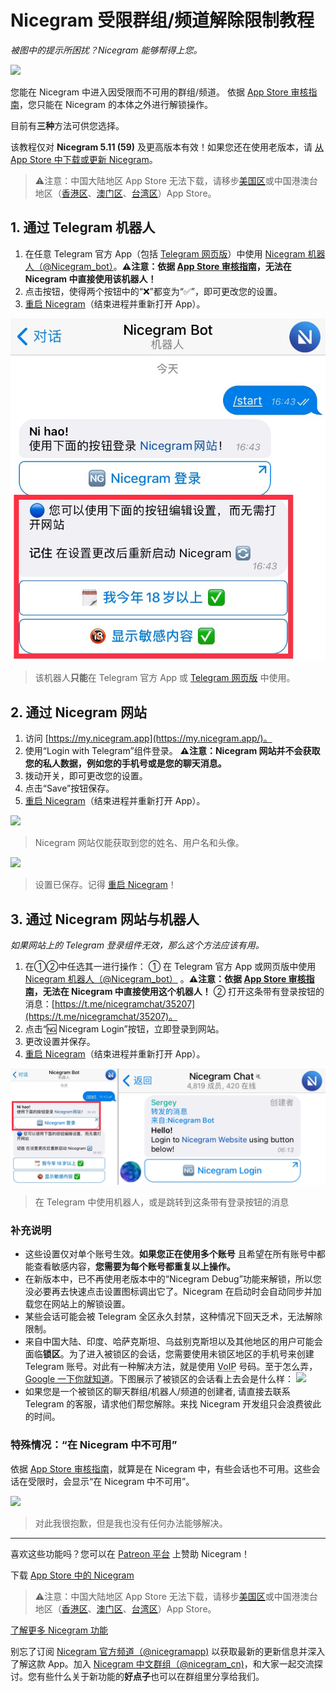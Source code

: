 # Nicegram 受限群组/频道解除限制教程
_被图中的提示所困扰？Nicegram 能够帮得上您。_

![](https://graph.org/file/da435e3224a811ef027e3.png)

您能在 Nicegram 中进入因受限而不可用的群组/频道。
依据 [App Store 审核指南][app-store-guidelines]，您只能在 Nicegram 的本体之外进行解锁操作。

目前有**三种**方法可供您选择。

该教程仅对 **Nicegram 5.11 (59)** 及更高版本有效！如果您还在使用老版本，请 [从 App Store 中下载或更新 Nicegram][nicegram-app-store]。
> ⚠️注意：中国大陆地区 App Store 无法下载，请移步[美国区](https://apps.apple.com/us/app/id1457369322)或中国港澳台地区（[香港区](https://apps.apple.com/hk/app/id1457369322)、[澳门区](https://apps.apple.com/mo/app/id1457369322)、[台湾区](https://apps.apple.com/tw/app/id1457369322)）App Store。


## 1. 通过 Telegram 机器人

1.   在任意 Telegram 官方 App（包括 [Telegram 网页版](https://web.telegram.org)）中使用 [Nicegram 机器人（@Nicegram_bot）](https://t.me/nicegram_bot)。**⚠️注意：依据 [App Store 审核指南][app-store-guidelines]，无法在 Nicegram 中直接使用该机器人！**
2.   点击按钮，使得两个按钮中的“❌”都变为“✅”，即可更改您的设置。
3.   [重启 Nicegram][force-close]（结束进程并重新打开 App）。

![](images/Unblock1.png)

> 该机器人**只能**在 Telegram 官方 App 或 [Telegram 网页版](https://web.telegram.org) 中使用。

## 2. 通过 Nicegram 网站

1.   访问 [https://my.nicegram.app](https://my.nicegram.app/)。
2.   使用“Login with Telegram”组件登录。
     **⚠️注意：Nicegram 网站并不会获取您的私人数据，例如您的手机号或是您的聊天消息。**
3.   拨动开关，即可更改您的设置。
4.   点击“Save”按钮保存。
5.   [重启 Nicegram][force-close]（结束进程并重新打开 App）。

![](https://graph.org/file/d9b045ab0ccea7b34d77a.png)

> Nicegram 网站仅能获取到您的姓名、用户名和头像。


![](https://graph.org/file/2b06327ddd85fcf389532.png)

> 设置已保存。记得 [重启 Nicegram][force-close]！


## 3. 通过 Nicegram 网站与机器人

_如果网站上的 Telegram 登录组件无效，那么这个方法应该有用。_

1.   在①②中任选其一进行操作：
        ① 在 Telegram 官方 App 或网页版中使用 [Nicegram 机器人（@Nicegram_bot）](https://t.me/nicegram_bot) 。**⚠️注意：依据 [App Store 审核指南][app-store-guidelines]，无法在 Nicegram 中直接使用这个机器人！**
        ② 打开这条带有登录按钮的消息：[https://t.me/nicegramchat/35207](https://t.me/nicegramchat/35207)。
2.   点击“🆖 Nicegram Login”按钮，立即登录到网站。
3.   更改设置并保存。
4.   [重启 Nicegram][force-close]（结束进程并重新打开 App）。

![](images/Unblock3.png)

> 在 Telegram 中使用机器人，或是跳转到这条带有登录按钮的消息

### 补充说明

* 这些设置仅对单个账号生效。**如果您正在使用多个账号** 且希望在所有账号中都能查看敏感内容，**您需要为每个账号都重复以上操作。**
* 在新版本中，已不再使用老版本中的“Nicegram Debug”功能来解锁，所以您没必要再去快速点击设置图标调出它了。Nicegram 在启动时会自动同步并加载您在网站上的解锁设置。
* 某些会话可能会被 Telegram 全区永久封禁，这种情况下回天乏术，无法解除限制。
* 来自中国大陆、印度、哈萨克斯坦、乌兹别克斯坦以及其他地区的用户可能会面临**锁区**。为了进入被锁区的会话，您需要使用未锁区地区的手机号来创建 Telegram 账号。对此有一种解决方法，就是使用 <abbr title="Voice over Internet Protocol">VoIP</abbr> 号码。至于怎么弄，[Google 一下你就知道](https://www.google.com/search?q=voip+number+for+telegram)。下图展示了被锁区的会话看上去会是什么样：
	![](https://graph.org/file/b1931dc681ecd967f0300.png)
* 如果您是一个被锁区的聊天群组/机器人/频道的创建者, 请直接去联系 Telegram 的客服，请求他们帮您解除。来找 Nicegram 开发组只会浪费彼此的时间。 

### 特殊情况：“在 Nicegram 中不可用”

依据 [App Store 审核指南][app-store-guidelines]，就算是在 Nicegram 中，有些会话也不可用。这些会话在受限时，会显示“在 Nicegram 中不可用”。


![](https://graph.org/file/7796b20c4dc34c28221d4.png)

> 对此我很抱歉，但是我也没有任何办法能够解决。

---

喜欢这些功能吗？您可以在 [Patreon 平台](https://patreon.com/nicegram) 上赞助 Nicegram！

下载 [App Store 中的 Nicegram][nicegram-app-store]
> ⚠️注意：中国大陆地区 App Store 无法下载，请移步[美国区](https://apps.apple.com/us/app/id1457369322)或中国港澳台地区（[香港区](https://apps.apple.com/hk/app/id1457369322)、[澳门区](https://apps.apple.com/mo/app/id1457369322)、[台湾区](https://apps.apple.com/tw/app/id1457369322)）App Store。

[了解更多 Nicegram 功能](/cn/features)

别忘了订阅 [Nicegram 官方频道（@nicegramapp)](https://t.me/nicegramapp) 以获取最新的更新信息并深入了解这款 App。加入 [Nicegram 中文群组（@nicegram_cn)](https://t.me/nicegram_cn)，和大家一起交流探讨。您有些什么关于新功能的**好点子**也可以在群组里分享给我们。

[app-store-guidelines]: https://developer.apple.com/cn/app-store/review/guidelines/#user-generated-content
[nicegram-app-store]: https://apps.apple.com/app/id1457369322
[force-close]: https://support.apple.com/zh-cn/HT201330
